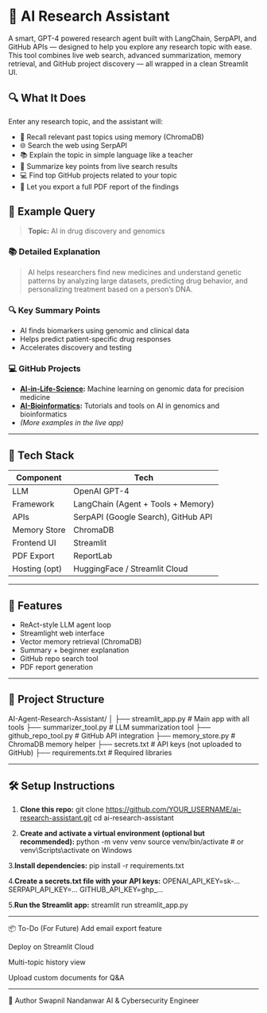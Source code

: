 # 🤖 AI Research Assistant

A smart, GPT-4 powered research agent built with LangChain, SerpAPI, and GitHub APIs — designed to help you explore any research topic with ease. This tool combines live web search, advanced summarization, memory retrieval, and GitHub project discovery — all wrapped in a clean Streamlit UI.

## 🔍 What It Does

Enter any research topic, and the assistant will:

- 🔁 Recall relevant past topics using memory (ChromaDB)
- 🌐 Search the web using SerpAPI
- 📚 Explain the topic in simple language like a teacher
- 🧠 Summarize key points from live search results
- 💻 Find top GitHub projects related to your topic
- 📄 Let you export a full PDF report of the findings

## 🧠 Example Query

> **Topic:** AI in drug discovery and genomics

### 📚 Detailed Explanation
> AI helps researchers find new medicines and understand genetic patterns by analyzing large datasets, predicting drug behavior, and personalizing treatment based on a person’s DNA.

### 🔍 Key Summary Points
- AI finds biomarkers using genomic and clinical data
- Helps predict patient-specific drug responses
- Accelerates discovery and testing

### 💻 GitHub Projects
- **[AI-in-Life-Science](https://github.com/...):** Machine learning on genomic data for precision medicine  
- **[AI-Bioinformatics](https://github.com/...):** Tutorials and tools on AI in genomics and bioinformatics  
- *(More examples in the live app)*

---

## 🚀 Tech Stack

| Component     | Tech                                 |
|---------------|--------------------------------------|
| LLM           | OpenAI GPT-4                         |
| Framework     | LangChain (Agent + Tools + Memory)   |
| APIs          | SerpAPI (Google Search), GitHub API  |
| Memory Store  | ChromaDB                             |
| Frontend UI   | Streamlit                            |
| PDF Export    | ReportLab                            |
| Hosting (opt) | HuggingFace / Streamlit Cloud        |

---

## 🧩 Features

- ReAct-style LLM agent loop
- Streamlight web interface
- Vector memory retrieval (ChromaDB)
- Summary + beginner explanation
- GitHub repo search tool
- PDF report generation

---

## 📂 Project Structure

AI-Agent-Research-Assistant/
│
├── streamlit_app.py # Main app with all tools
├── summarizer_tool.py # LLM summarization tool
├── github_repo_tool.py # GitHub API integration
├── memory_store.py # ChromaDB memory helper
├── secrets.txt # API keys (not uploaded to GitHub)
├── requirements.txt # Required libraries


---

## 🛠️ Setup Instructions

1. **Clone this repo:**
   git clone https://github.com/YOUR_USERNAME/ai-research-assistant.git
   cd ai-research-assistant
   
2. **Create and activate a virtual environment (optional but recommended):**
  python -m venv venv
  source venv/bin/activate  # or venv\Scripts\activate on Windows

3.**Install dependencies:**
  pip install -r requirements.txt
  
4.**Create a secrets.txt file with your API keys:**
  OPENAI_API_KEY=sk-...
  SERPAPI_API_KEY=...
  GITHUB_API_KEY=ghp_...
  
5.**Run the Streamlit app:**
  streamlit run streamlit_app.py


---

📦 To-Do (For Future)
 Add email export feature

 Deploy on Streamlit Cloud

 Multi-topic history view

 Upload custom documents for Q&A


---

🙌 Author
Swapnil Nandanwar
AI & Cybersecurity Engineer
